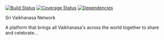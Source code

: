 [![Build Status](https://travis-ci.org/acharyarajasekhar/Sri-Vaikhanasa-Network.svg?branch=master)](https://travis-ci.org/acharyarajasekhar/Sri-Vaikhanasa-Network) [![Coverage Status](https://coveralls.io/repos/github/acharyarajasekhar/Sri-Vaikhanasa-Network/badge.svg?branch=master)](https://coveralls.io/github/acharyarajasekhar/Sri-Vaikhanasa-Network?branch=master) [![Dependencies](https://david-dm.org/acharyarajasekhar/Sri-Vaikhanasa-Network.svg)](https://david-dm.org/acharyarajasekhar/Sri-Vaikhanasa-Network.svg)

Sri Vaikhanasa Network

A platform that brings all Vaikhanasa's across the world together to share and celebrate...

